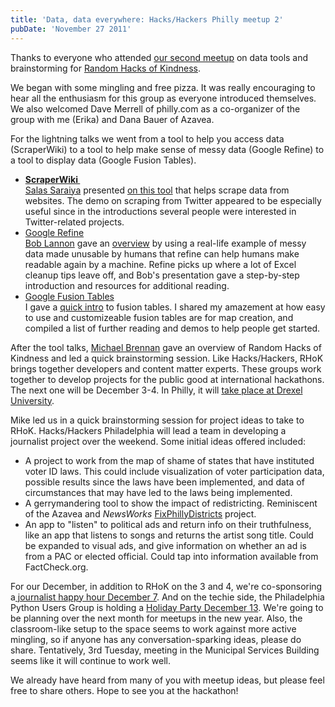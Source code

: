 ```yaml
---
title: 'Data, data everywhere: Hacks/Hackers Philly meetup 2'
pubDate: 'November 27 2011'
---
```


<p>Thanks to everyone who attended <a href="http://www.meetup.com/HacksHackersPhilly/events/39577072/">our second meetup</a> on data tools and brainstorming for <a href="https://www.cs.drexel.edu/node/17280">Random Hacks of Kindness</a>.</p>
<p>We began with some mingling and free pizza. It was really encouraging to hear all the enthusiasm for this group as everyone introduced themselves. We also welcomed Dave Merrell of philly.com as a co-organizer of the group with me (Erika) and Dana Bauer of Azavea.</p>
<p>For the lightning talks we went from a tool to help you access data (ScraperWiki) to a tool to help make sense of messy data (Google Refine) to a tool to display data (Google Fusion Tables).</p>
<!--break-->
<ul class="rteindent1">
<li>
<a href="https://scraperwiki.com/"><strong>ScraperWiki&nbsp;</strong></a><br />
<a href="http://twitter.com/salasks">Salas Saraiya</a> presented <a href="/sites/default/files/scraperwiki.pdf" target="_blank">on this tool</a> that helps scrape data from websites. The demo on scraping from Twitter appeared to be especially useful since in the introductions several people were interested in Twitter-related projects.</li>
<li>
<a href="http://code.google.com/p/google-refine/">Google Refine</a><br />
<a href="http://twitter.com/BobLannon">Bob Lannon</a>&nbsp;gave an <a href="/sites/default/files/GoogleRefine_DataCleaning.pdf" target="_blank">overview</a> by using a real-life example of messy data made unusable by humans that refine can help humans make readable again by a machine. Refine picks up where a lot of Excel cleanup tips leave off, and Bob&#39;s presentation gave a step-by-step introduction and resources for additional reading.</li>
<li>
<a href="http://www.google.com/fusiontables/Home/">Google Fusion Tables</a><br />
I gave a <a href="http://bit.ly/gft-hhphl">quick intro</a> to fusion tables. I shared my amazement at how easy to use and customizeable fusion tables are for map creation, and compiled a list of further reading and demos to help people get started.</li>
</ul>
<p><a name="hacks"></a>After the tool talks, <a href="http://twitter.com/brennan_mike">Michael Brennan</a> gave an overview of Random Hacks of Kindness and led a quick brainstorming session. Like Hacks/Hackers, RHoK brings together developers and content matter experts. These groups work together to develop projects for the public good at international hackathons. The next one will be December 3-4. In Philly, it will <a href="http://rhokphilly.eventbrite.com/">take place at Drexel University</a>.&nbsp;</p>
<p>Mike led us in a quick brainstorming session for project ideas to take to RHoK. Hacks/Hackers Philadelphia will lead a team in developing a journalist project over the weekend. Some initial ideas offered included:</p>
<ul class="rteindent1">
<li>
A project to work from the map of shame of states that have instituted voter ID laws. This could include visualization of voter participation data, possible results since the laws have been implemented, and data of circumstances that may have led to the laws being implemented.</li>
<li>
A gerrymandering tool to show the impact of redistricting. Reminiscent of the Azavea and <em>NewsWorks </em><a href="http://www.fixphillydistricts.com/">FixPhillyDistricts</a> project.</li>
<li>
An app to &quot;listen&quot; to political ads and return info on their truthfulness, like an app that listens to songs and returns the artist song title. Could be expanded to visual ads, and give information on whether an ad is from a PAC or elected official. Could tap into information available from FactCheck.org.</li>
</ul>
<p>For our December, in addition to RHoK on the 3 and 4, we&#39;re co-sponsoring a<a href="http://www.facebook.com/events/180901788666460/"> journalist happy hour December 7</a>. And on the techie side, the Philadelphia Python Users Group is holding a <a href="http://www.meetup.com/phillypug/events/41376312/">Holiday Party December 13</a>. We&#39;re going to be planning over the next month for meetups in the new year. Also, the classroom-like setup to the space seems to work against more active mingling, so if anyone has any conversation-sparking ideas, please do share. Tentatively, 3rd Tuesday, meeting in the Municipal Services Building seems like it will continue to work well.</p>
<p>We already have heard from many of you with meetup ideas, but please feel free to share others. Hope to see you at the hackathon!</p>




